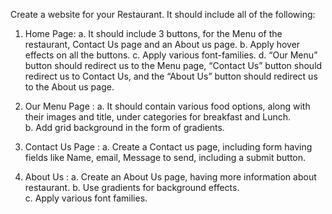 Create a website for your Restaurant. It should include all of the following:
1. Home Page:
a. It should include 3 buttons, for the Menu of the restaurant, Contact Us page and an About us page.
b. Apply hover effects on all the buttons.
c. Apply various font-families.
d. “Our Menu” button should redirect us to the Menu page, “Contact Us” button should redirect us to Contact Us, and the “About Us” button should redirect us to the About us page.

3. Our Menu Page :
a. It should contain various food options, along with their images and title, under categories for breakfast and Lunch.     
b. Add grid background in the form of gradients.   

3. Contact Us Page :
a. Create a Contact us page, including form having fields like Name, email, Message to send, including a submit button.

4. About Us :
a. Create an About Us page, having more information about restaurant. 
b. Use gradients for background effects.     
c. Apply various font families.
